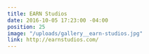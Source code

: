 ```yaml
---
title: EARN Studios
date: 2016-10-05 17:23:00 -04:00
position: 25
image: "/uploads/gallery__earn-studios.jpg"
link: http://earnstudios.com/
---
```


